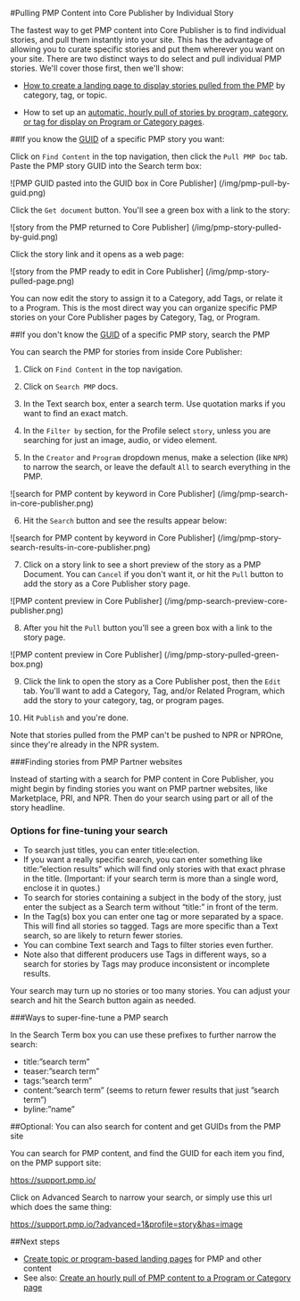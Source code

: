 #Pulling PMP Content into Core Publisher by Individual Story

The fastest way to get PMP content into Core Publisher is to find individual stories, and pull them instantly into your site. This has the advantage of allowing you to curate specific stories and put them wherever you want on your site. There are two distinct ways to do select and pull individual PMP stories. We'll cover those first, then we'll show:

- [How to create a landing page to display stories pulled from the PMP](create-landing-pages.md) by category, tag, or topic.

- How to set up an [automatic, hourly pull of stories by program, category, or tag for display on Program or Category pages](/hourly-pull-to-a-page.md).

##If you know the [GUID](what-is-a-pmp-guid.md) of a specific PMP story you want:

Click on `Find Content` in the top navigation, then click the `Pull PMP Doc` tab. Paste the PMP story GUID into the Search term box:

![PMP GUID pasted into the GUID box in Core Publisher]
(/img/pmp-pull-by-guid.png)

Click the `Get document` button. You'll see a green box with a link to the story:

![story from the PMP returned to Core Publisher]
(/img/pmp-story-pulled-by-guid.png)

Click the story link and it opens as a web page:

![story from the PMP ready to edit in Core Publisher]
(/img/pmp-story-pulled-page.png)

You can now edit the story to assign it to a Category, add Tags, or relate it to a Program. This is the most direct way you can organize specific PMP stories on your Core Publisher pages by Category, Tag, or Program.

##If you don't know the [GUID](what-is-a-pmp-guid.md) of a specific PMP story, search the PMP

You can search the PMP for stories from inside Core Publisher:

1) Click on `Find Content` in the top navigation.

2) Click on `Search PMP` docs.

3) In the Text search box, enter a search term. Use quotation marks if you want to find an exact match.

4) In the `Filter by` section, for the Profile select `story`, unless you are searching for just an image, audio, or video element.

5) In the `Creator` and `Program` dropdown menus, make a selection (like `NPR`) to narrow the search, or leave the default `All` to search everything in the PMP. 

![search for PMP content by keyword in Core Publisher]
(/img/pmp-search-in-core-publisher.png)

6) Hit the `Search` button and see the results appear below:

![search for PMP content by keyword in Core Publisher]
(/img/pmp-story-search-results-in-core-publisher.png)

7) Click on a story link to see a short preview of the story as a PMP Document. You can `Cancel` if you don't want it, or hit the `Pull` button to add the story as a Core Publisher story page.

![PMP content preview in Core Publisher]
(/img/pmp-search-preview-core-publisher.png)

8) After you hit the `Pull` button you'll see a green box with a link to the story page. 

![PMP content preview in Core Publisher]
(/img/pmp-story-pulled-green-box.png)

9) Click the link to open the story as a Core Publisher post, then the `Edit` tab. You'll want to add a Category, Tag, and/or Related Program, which add the story to your category, tag, or program pages. 

10) Hit `Publish` and you're done.

Note that stories pulled from the PMP can't be pushed to NPR or NPROne, since they're already in the NPR system.

###Finding stories from PMP Partner websites

Instead of starting with a search for PMP content in Core Publisher, you might begin by finding stories you want on PMP partner websites, like Marketplace, PRI, and NPR. Then do your search using part or all of the story headline.

### Options for fine-tuning your search

* To search just titles, you can enter title:election. 
* If you want a really specific search, you can enter something like title:”election results” which will find only stories with that exact phrase in the title. (Important: if your search term is more than a single word, enclose it in quotes.)
* To search for stories containing a subject in the body of the story, just enter the subject as a Search term without “title:” in front of the term. 
* In the Tag(s) box you can enter one tag or more separated by a space. This will find all stories so tagged. Tags are more specific than a Text search, so are likely to return fewer stories. 
* You can combine Text search and Tags to filter stories even further. 
* Note also that different producers use Tags in different ways, so a search for stories by Tags may produce inconsistent or incomplete results. 

Your search may turn up no stories or too many stories. You can adjust your search and hit the Search button again as needed. 

###Ways to super-fine-tune a PMP search

In the Search Term box you can use these prefixes to further narrow the search:

* title:”search term”
* teaser:”search term”
* tags:”search term”
* content:”search term” (seems to return fewer results that just ”search term”)
* byline:”name”

##Optional: You can also search for content and get GUIDs from the PMP site

You can search for PMP content, and find the GUID for each item you find, on the PMP support site: 

https://support.pmp.io/

Click on Advanced Search to narrow your search, or simply use this url which does the same thing:

https://support.pmp.io/?advanced=1&profile=story&has=image

##Next steps

* [Create topic or program-based landing pages](/create-landing-pages.md) for PMP and other content
* See also: [Create an hourly pull of PMP content to a Program or Category page](/hourly-pull-to-a-page.md)
